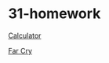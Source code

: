 # 31-homework

[Calculator](https://meluotii.github.io/31-homework/projects/index.html)

[Far Cry](https://meluotii.github.io/31-homework/projects/index.html)
